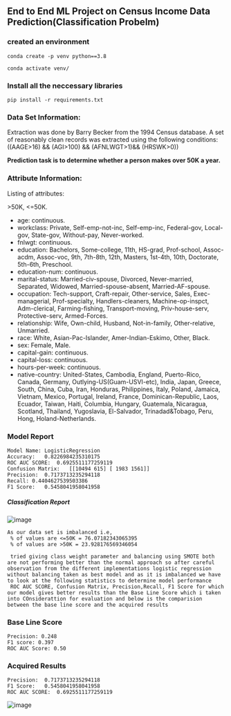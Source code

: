 ## End to End ML Project on Census Income Data Prediction(Classification Probelm)

### created an environment
```
conda create -p venv python==3.8

conda activate venv/
```
### Install all the neccessary libraries
```
pip install -r requirements.txt

```

### Data Set Information:

Extraction was done by Barry Becker from the 1994 Census database. A set of reasonably clean records was extracted using the following conditions: ((AAGE>16) && (AGI>100) && (AFNLWGT>1)&& (HRSWK>0))

**Prediction task is to determine whether a person makes over 50K a year.**

### Attribute Information:

Listing of attributes:

\>50K, <=50K.

* age: continuous.
* workclass: Private, Self-emp-not-inc, Self-emp-inc, Federal-gov, Local-gov, State-gov, Without-pay, Never-worked.
* fnlwgt: continuous.
* education: Bachelors, Some-college, 11th, HS-grad, Prof-school, Assoc-acdm, Assoc-voc, 9th, 7th-8th, 12th, Masters, 1st-4th, 10th, Doctorate, 5th-6th, Preschool.
* education-num: continuous.
* marital-status: Married-civ-spouse, Divorced, Never-married, Separated, Widowed, Married-spouse-absent, Married-AF-spouse.
* occupation: Tech-support, Craft-repair, Other-service, Sales, Exec-managerial, Prof-specialty, Handlers-cleaners, Machine-op-inspct, Adm-clerical, Farming-fishing, Transport-moving, Priv-house-serv, Protective-serv, Armed-Forces.
* relationship: Wife, Own-child, Husband, Not-in-family, Other-relative, Unmarried.
* race: White, Asian-Pac-Islander, Amer-Indian-Eskimo, Other, Black.
* sex: Female, Male.
* capital-gain: continuous.
* capital-loss: continuous.
* hours-per-week: continuous.
* native-country: United-States, Cambodia, England, Puerto-Rico, Canada, Germany, Outlying-US(Guam-USVI-etc), India, Japan, Greece, South, China, Cuba, Iran, Honduras, Philippines, Italy, Poland, Jamaica, Vietnam, Mexico, Portugal, Ireland, France, Dominican-Republic, Laos, Ecuador, Taiwan, Haiti, Columbia, Hungary, Guatemala, Nicaragua, Scotland, Thailand, Yugoslavia, El-Salvador, Trinadad&Tobago, Peru, Hong, Holand-Netherlands.

### Model Report

```
Model Name: LogisticRegression
Accuracy:	0.8226984235310175
ROC AUC SCORE:	0.6925511177259119
Confusion Matrix:	[[10494 615] [ 1983 1561]]
Precision:	0.7173713235294118
Recall:	0.4404627539503386
F1 Score:	0.5458041958041958
```
##### Classification Report
![image](https://user-images.githubusercontent.com/70325804/233851754-66169317-e42f-45fe-828a-8d98f379dafe.png)


```
As our data set is imbalanced i.e,
 % of values are <=50K = 76.07182343065395
 % of values are >50K = 23.928176569346054

 tried giving class weight parameter and balancing using SMOTE both are not performing better than the normal approach so after careful observation from the different implementations logistic regression without balancing taken as best model and as it is imbalanced we have to look at the following statistics to determine model performance 
 ROC AUC SCORE, Confusion Matrix, Precision,Recall, F1 Score for which our model gives better results than the Base Line Score which i taken into COnsiderattion for evaluation and below is the comparision between the base line score and the acquired results
```
### Base Line Score 
```                    
Precision: 0.248
F1 score: 0.397
ROC AUC Score: 0.50
```
### Acquired Results
```
Precision:	0.7173713235294118
F1 Score:	0.5458041958041958
ROC AUC SCORE:	0.6925511177259119
```


![image](https://user-images.githubusercontent.com/70325804/233851691-3b95abd3-a67c-4bb6-9280-9410637eb347.png)

